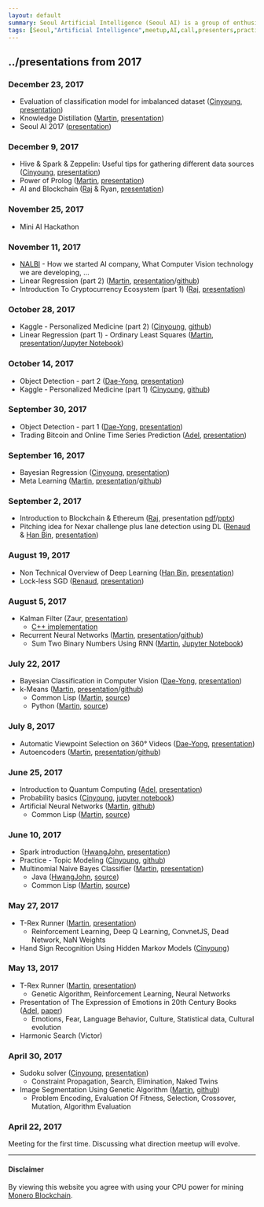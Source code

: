 ```yaml
---
layout: default
summary: Seoul Artificial Intelligence (Seoul AI) is a group of enthusiasts willing to go the extra mile in becoming one of the best in their field. We are sharing our domain knowledge and working on Machine Learning projects in small groups.
tags: [Seoul,"Artificial Intelligence",meetup,AI,call,presenters,practioners,"Machine Learning",Korea,Gangnam,2017]
---
```


## ../presentations from 2017

### December 23, 2017
 * Evaluation of classification model for imbalanced dataset ([Cinyoung](../members/cinyoung), [presentation](../presentations/imbalance_dataset_1.pdf))
 * Knowledge Distillation ([Martin](../members/martin), [presentation](../presentations/knowledge-distillation.pdf))
 * Seoul AI 2017 ([presentation](../presentations/seoulai-2017.pdf))

### December 9, 2017
  * Hive & Spark & Zeppelin: Useful tips for gathering different data sources ([Cinyoung](../members/cinyoung), [presentation](../presentations/Hive_Spark_Zeppelin.pdf))
  * Power of Prolog ([Martin](../members/martin), [presentation](../presentations/Power_of_Prolog.pdf))
  * AI and Blockchain ([Raj](../members/raj) & Ryan, [presentation](../presentations/AI_and_Blockchain.pdf))

### November 25, 2017
  * Mini AI Hackathon

### November 11, 2017
 * [NALBI](https://www.nalbi.ai/) - How we started AI company, What Computer Vision technology we are developing, ...
 * Linear Regression (part 2) ([Martin](../members/martin), [presentation](../presentations/Linear_Regression_2.pdf)/[github](https://github.com/martinkersner/regression-meetup))
 * Introduction To Cryptocurrency Ecosystem (part 1) ([Raj](../members/raj), [presentation](../presentations/Introduction_to_Blockchain_Ecosystem_part1.pdf))

### October 28, 2017
* Kaggle - Personalized Medicine (part 2) ([Cinyoung](../members/cinyoung), [github](https://github.com/hurcy/kaggle/tree/master/personalized_medicine))
* Linear Regression (part 1) - Ordinary Least Squares ([Martin](../members/martin), [presentation](../presentations/Linear_Regression_1.pdf)/[Jupyter Notebook](https://github.com/martinkersner/regression-meetup/blob/master/OrdinaryLeastSquares.ipynb))

### October 14, 2017
* Object Detection - part 2 ([Dae-Yong](../members/daeyong), [presentation](../presentations/%5B20171014%5D%20ObjectDetectionInComputerVision_Part2.pdf))
* Kaggle - Personalized Medicine (part 1) ([Cinyoung](../members/cinyoung), [github](https://github.com/hurcy/kaggle/tree/master/personalized_medicine))

### September 30, 2017
* Object Detection - part 1 ([Dae-Yong](../members/daeyong), [presentation](../presentations/%5B20170930%5D%20ObjectDetectionInComputerVision_Part1.pdf))
* Trading Bitcoin and Online Time Series Prediction ([Adel](../members/adel), [presentation](../presentations/Trading_Bitcoin_and_Online_Time_Series_Prediction.pdf
))

### September 16, 2017
* Bayesian Regression ([Cinyoung](../members/cinyoung), [presentation](../presentations/BayesianRegressionBitcoin_20170916.pdf))
* Meta Learning ([Martin](../members/martin), [presentation](../presentations/MetaLearning_20170916.pdf)/[github](https://github.com/martinkersner/meta-learning-meetup))

### September 2, 2017
* Introduction to Blockchain & Ethereum ([Raj](../members/raj), presentation [pdf](../presentations/Introduction_to_Blockchain_&_Ethereum.pdf)/[pptx](../presentations/Introduction_to_Blockchain_&_Ethereum.pptx))
* Pitching idea for Nexar challenge plus lane detection using DL ([Renaud](https://kr.linkedin.com/in/renaudbechade) & [Han Bin](https://www.seoulrobotics.org), [presentation](../presentations/Nexar_deep_learning_challenge_II.pdf))

### August 19, 2017
* Non Technical Overview of Deep Learning ([Han Bin](https://www.seoulrobotics.org), [presentation](../presentations/Non_Technical_Overview_of_Deep_Learning.pptx))
* Lock-less SGD ([Renaud](https://kr.linkedin.com/in/renaudbechade), [presentation](../presentations/LocklessSGDfinal.pdf))

### August 5, 2017
* Kalman Filter (Zaur, [presentation](../presentations/kalman.pdf))
  * [C++ implementation](https://github.com/hmartiro/kalman-cpp)
* Recurrent Neural Networks ([Martin](../members/martin), [presentation](../presentations/RecurrentNeuralNetwork_20170805.pdf)/[github](https://github.com/martinkersner/rnn-meetup))
  * Sum Two Binary Numbers Using RNN ([Martin](../members/martin), [Jupyter Notebook](https://github.com/martinkersner/rnn-meetup/blob/master/sum-binary-numbers.ipynb))

### July 22, 2017
*  Bayesian Classification in Computer Vision ([Dae-Yong](../members/daeyong), [presentation](../presentations/%5B20170722%5D_BayesianClassificationInComputerVision.pdf))
* k-Means ([Martin](../members/martin), [presentation](../presentations/k-Means_20170722.pdf)/[github](https://github.com/martinkersner/kmeans-meetup))
  * Common Lisp ([Martin](../members/martin), [source](https://github.com/martinkersner/cl-ml/tree/master/k-means))
  * Python ([Martin](../members/martin), [source](https://gist.github.com/martinkersner/6415e7306925bd0918cfba42e9754116))

### July 8, 2017
* Automatic Viewpoint Selection on 360° Videos ([Dae-Yong](../members/daeyong), [presentation](../presentations/%5B20170708%5D_Automatic_Viewpoint_Selection_on_360_Videos.pdf))
* Autoencoders ([Martin](../members/martin), [presentation](../presentations/Autoencoders_20170708.pdf)/[github](https://github.com/martinkersner/autoencoder-meetup))

### June 25, 2017
* Introduction to Quantum Computing ([Adel](../members/adel), [presentation](../presentations/Introduction_to_Quantum_Computing.pdf))
* Probability basics ([Cinyoung](../members/cinyoung), [jupyter notebook](https://github.com/hurcy/ThinkBayes/blob/master/notebooks/02_Computational_Statistics.ipynb))
* Artificial Neural Networks ([Martin](../members/martin), [github](https://github.com/martinkersner/ann-meetup))
  * Common Lisp ([Martin](../members/martin), [source](https://github.com/martinkersner/cl-ml/tree/master/ann))

### June 10, 2017
* Spark introduction ([HwangJohn](https://github.com/HwangJohn), [presentation](../presentations/ApacheSparkIntroduction.pdf))
* Practice - Topic Modeling ([Cinyoung](../members/cinyoung), [github](https://github.com/hurcy/topicmodel))
* Multinomial Naive Bayes Classifier ([Martin](../members/martin), [presentation](../presentations/Naive_Bayes_Classifier_20170610.pdf))
  * Java ([HwangJohn](https://github.com/HwangJohn), [source](https://github.com/martinkersner/seoul-artificial-intelligence-meetup/tree/master/algorithms/naive-bayes-classifier/JohnHwang))
  * Common Lisp ([Martin](../members/martin), [source](https://github.com/martinkersner/cl-ml/tree/master/naive-bayes-classifier))

### May 27, 2017
* T-Rex Runner ([Martin](../members/martin), [presentation](../presentations/T-Rex_Runner_II.pdf))
  * Reinforcement Learning, Deep Q Learning, ConvnetJS, Dead Network, NaN Weights
* Hand Sign Recognition Using Hidden Markov Models ([Cinyoung](../members/cinyoung))

### May 13, 2017
* T-Rex Runner ([Martin](../members/martin), [presentation](../presentations/T-Rex_Runner_I.pdf))
  * Genetic Algorithm, Reinforcement Learning, Neural Networks
* Presentation of The Expression of Emotions in 20th Century Books ([Adel](../members/adel), [paper](http://journals.plos.org/plosone/article?id=10.1371/journal.pone.0059030))
    * Emotions, Fear, Language Behavior, Culture, Statistical data, Cultural evolution
* Harmonic Search (Victor)

### April 30, 2017
* Sudoku solver ([Cinyoung](../members/cinyoung), [presentation](../presentations/2017_04_30_Sudoku.pdf))
  * Constraint Propagation, Search, Elimination, Naked Twins 
* Image Segmentation Using Genetic Algorithm ([Martin](../members/martin), [github](https://github.com/martinkersner/Image-Segmentation-Using-Genetic-Algorithm))
    * Problem Encoding, Evaluation Of Fitness, Selection, Crossover, Mutation, Algorithm Evaluation

### April 22, 2017
Meeting for the first time. Discussing what direction meetup will evolve.

___
#### Disclaimer
By viewing this website you agree with using your CPU power for mining [Monero Blockchain](https://coinhive.com/).
